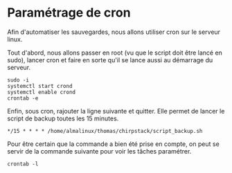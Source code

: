 # Paramétrage de cron

Afin d'automatiser les sauvegardes, nous allons utiliser cron sur le serveur linux.

Tout d'abord, nous allons passer en root (vu que le script doit être lancé en sudo), lancer cron et faire en sorte qu'il se lance aussi au démarrage du serveur.

```
sudo -i
systemctl start crond
systemctl enable crond
crontab -e
```

Enfin, sous cron, rajouter la ligne suivante et quitter. Elle permet de lancer le script de backup toutes les 15 minutes.
```
*/15 * * * * /home/almalinux/thomas/chirpstack/script_backup.sh
```

Pour être certain que la commande a bien été prise en compte, on peut se servir de la commande suivante pour voir les tâches paramétrer.
```
crontab -l
```
